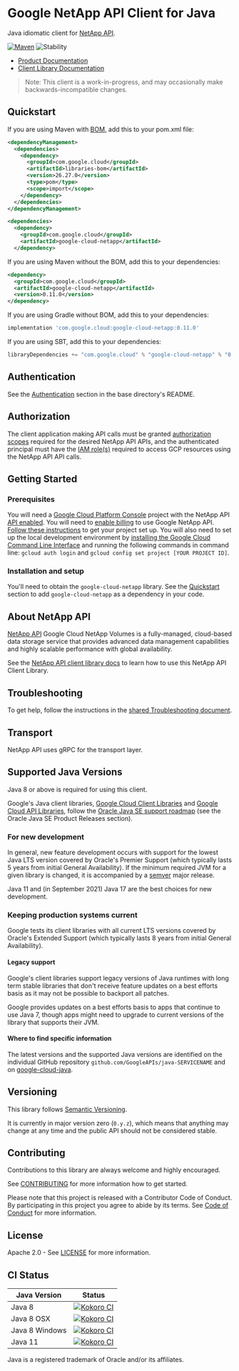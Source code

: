 # Google NetApp API Client for Java

Java idiomatic client for [NetApp API][product-docs].

[![Maven][maven-version-image]][maven-version-link]
![Stability][stability-image]

- [Product Documentation][product-docs]
- [Client Library Documentation][javadocs]

> Note: This client is a work-in-progress, and may occasionally
> make backwards-incompatible changes.


## Quickstart


If you are using Maven with [BOM][libraries-bom], add this to your pom.xml file:

```xml
<dependencyManagement>
  <dependencies>
    <dependency>
      <groupId>com.google.cloud</groupId>
      <artifactId>libraries-bom</artifactId>
      <version>26.27.0</version>
      <type>pom</type>
      <scope>import</scope>
    </dependency>
  </dependencies>
</dependencyManagement>

<dependencies>
  <dependency>
    <groupId>com.google.cloud</groupId>
    <artifactId>google-cloud-netapp</artifactId>
  </dependency>
```

If you are using Maven without the BOM, add this to your dependencies:

<!-- {x-version-update-start:google-cloud-netapp:released} -->

```xml
<dependency>
  <groupId>com.google.cloud</groupId>
  <artifactId>google-cloud-netapp</artifactId>
  <version>0.11.0</version>
</dependency>
```

If you are using Gradle without BOM, add this to your dependencies:

```Groovy
implementation 'com.google.cloud:google-cloud-netapp:0.11.0'
```

If you are using SBT, add this to your dependencies:

```Scala
libraryDependencies += "com.google.cloud" % "google-cloud-netapp" % "0.11.0"
```
<!-- {x-version-update-end} -->

## Authentication

See the [Authentication][authentication] section in the base directory's README.

## Authorization

The client application making API calls must be granted [authorization scopes][auth-scopes] required for the desired NetApp API APIs, and the authenticated principal must have the [IAM role(s)][predefined-iam-roles] required to access GCP resources using the NetApp API API calls.

## Getting Started

### Prerequisites

You will need a [Google Cloud Platform Console][developer-console] project with the NetApp API [API enabled][enable-api].
You will need to [enable billing][enable-billing] to use Google NetApp API.
[Follow these instructions][create-project] to get your project set up. You will also need to set up the local development environment by
[installing the Google Cloud Command Line Interface][cloud-cli] and running the following commands in command line:
`gcloud auth login` and `gcloud config set project [YOUR PROJECT ID]`.

### Installation and setup

You'll need to obtain the `google-cloud-netapp` library.  See the [Quickstart](#quickstart) section
to add `google-cloud-netapp` as a dependency in your code.

## About NetApp API


[NetApp API][product-docs] Google Cloud NetApp Volumes is a fully-managed, cloud-based data storage service that provides advanced data management capabilities and highly scalable performance with global availability.

See the [NetApp API client library docs][javadocs] to learn how to
use this NetApp API Client Library.






## Troubleshooting

To get help, follow the instructions in the [shared Troubleshooting document][troubleshooting].

## Transport

NetApp API uses gRPC for the transport layer.

## Supported Java Versions

Java 8 or above is required for using this client.

Google's Java client libraries,
[Google Cloud Client Libraries][cloudlibs]
and
[Google Cloud API Libraries][apilibs],
follow the
[Oracle Java SE support roadmap][oracle]
(see the Oracle Java SE Product Releases section).

### For new development

In general, new feature development occurs with support for the lowest Java
LTS version covered by  Oracle's Premier Support (which typically lasts 5 years
from initial General Availability). If the minimum required JVM for a given
library is changed, it is accompanied by a [semver][semver] major release.

Java 11 and (in September 2021) Java 17 are the best choices for new
development.

### Keeping production systems current

Google tests its client libraries with all current LTS versions covered by
Oracle's Extended Support (which typically lasts 8 years from initial
General Availability).

#### Legacy support

Google's client libraries support legacy versions of Java runtimes with long
term stable libraries that don't receive feature updates on a best efforts basis
as it may not be possible to backport all patches.

Google provides updates on a best efforts basis to apps that continue to use
Java 7, though apps might need to upgrade to current versions of the library
that supports their JVM.

#### Where to find specific information

The latest versions and the supported Java versions are identified on
the individual GitHub repository `github.com/GoogleAPIs/java-SERVICENAME`
and on [google-cloud-java][g-c-j].

## Versioning


This library follows [Semantic Versioning](http://semver.org/).


It is currently in major version zero (``0.y.z``), which means that anything may change at any time
and the public API should not be considered stable.


## Contributing


Contributions to this library are always welcome and highly encouraged.

See [CONTRIBUTING][contributing] for more information how to get started.

Please note that this project is released with a Contributor Code of Conduct. By participating in
this project you agree to abide by its terms. See [Code of Conduct][code-of-conduct] for more
information.


## License

Apache 2.0 - See [LICENSE][license] for more information.

## CI Status

Java Version | Status
------------ | ------
Java 8 | [![Kokoro CI][kokoro-badge-image-2]][kokoro-badge-link-2]
Java 8 OSX | [![Kokoro CI][kokoro-badge-image-3]][kokoro-badge-link-3]
Java 8 Windows | [![Kokoro CI][kokoro-badge-image-4]][kokoro-badge-link-4]
Java 11 | [![Kokoro CI][kokoro-badge-image-5]][kokoro-badge-link-5]

Java is a registered trademark of Oracle and/or its affiliates.

[product-docs]: https://cloud.google.com/netapp/volumes/docs/discover/overview
[javadocs]: https://cloud.google.com/java/docs/reference/google-cloud-netapp/latest/overview
[kokoro-badge-image-1]: http://storage.googleapis.com/cloud-devrel-public/java/badges/java-netapp/java7.svg
[kokoro-badge-link-1]: http://storage.googleapis.com/cloud-devrel-public/java/badges/java-netapp/java7.html
[kokoro-badge-image-2]: http://storage.googleapis.com/cloud-devrel-public/java/badges/java-netapp/java8.svg
[kokoro-badge-link-2]: http://storage.googleapis.com/cloud-devrel-public/java/badges/java-netapp/java8.html
[kokoro-badge-image-3]: http://storage.googleapis.com/cloud-devrel-public/java/badges/java-netapp/java8-osx.svg
[kokoro-badge-link-3]: http://storage.googleapis.com/cloud-devrel-public/java/badges/java-netapp/java8-osx.html
[kokoro-badge-image-4]: http://storage.googleapis.com/cloud-devrel-public/java/badges/java-netapp/java8-win.svg
[kokoro-badge-link-4]: http://storage.googleapis.com/cloud-devrel-public/java/badges/java-netapp/java8-win.html
[kokoro-badge-image-5]: http://storage.googleapis.com/cloud-devrel-public/java/badges/java-netapp/java11.svg
[kokoro-badge-link-5]: http://storage.googleapis.com/cloud-devrel-public/java/badges/java-netapp/java11.html
[stability-image]: https://img.shields.io/badge/stability-preview-yellow
[maven-version-image]: https://img.shields.io/maven-central/v/com.google.cloud/google-cloud-netapp.svg
[maven-version-link]: https://central.sonatype.com/artifact/com.google.cloud/google-cloud-netapp/0.9.0
[authentication]: https://github.com/googleapis/google-cloud-java#authentication
[auth-scopes]: https://developers.google.com/identity/protocols/oauth2/scopes
[predefined-iam-roles]: https://cloud.google.com/iam/docs/understanding-roles#predefined_roles
[iam-policy]: https://cloud.google.com/iam/docs/overview#cloud-iam-policy
[developer-console]: https://console.developers.google.com/
[create-project]: https://cloud.google.com/resource-manager/docs/creating-managing-projects
[cloud-cli]: https://cloud.google.com/cli
[troubleshooting]: https://github.com/googleapis/google-cloud-java/blob/main/TROUBLESHOOTING.md
[contributing]: https://github.com/googleapis/java-netapp/blob/main/CONTRIBUTING.md
[code-of-conduct]: https://github.com/googleapis/java-netapp/blob/main/CODE_OF_CONDUCT.md#contributor-code-of-conduct
[license]: https://github.com/googleapis/java-netapp/blob/main/LICENSE
[enable-billing]: https://cloud.google.com/apis/docs/getting-started#enabling_billing
[enable-api]: https://console.cloud.google.com/flows/enableapi?apiid=netapp.googleapis.com
[libraries-bom]: https://github.com/GoogleCloudPlatform/cloud-opensource-java/wiki/The-Google-Cloud-Platform-Libraries-BOM
[shell_img]: https://gstatic.com/cloudssh/images/open-btn.png

[semver]: https://semver.org/
[cloudlibs]: https://cloud.google.com/apis/docs/client-libraries-explained
[apilibs]: https://cloud.google.com/apis/docs/client-libraries-explained#google_api_client_libraries
[oracle]: https://www.oracle.com/java/technologies/java-se-support-roadmap.html
[g-c-j]: http://github.com/googleapis/google-cloud-java
